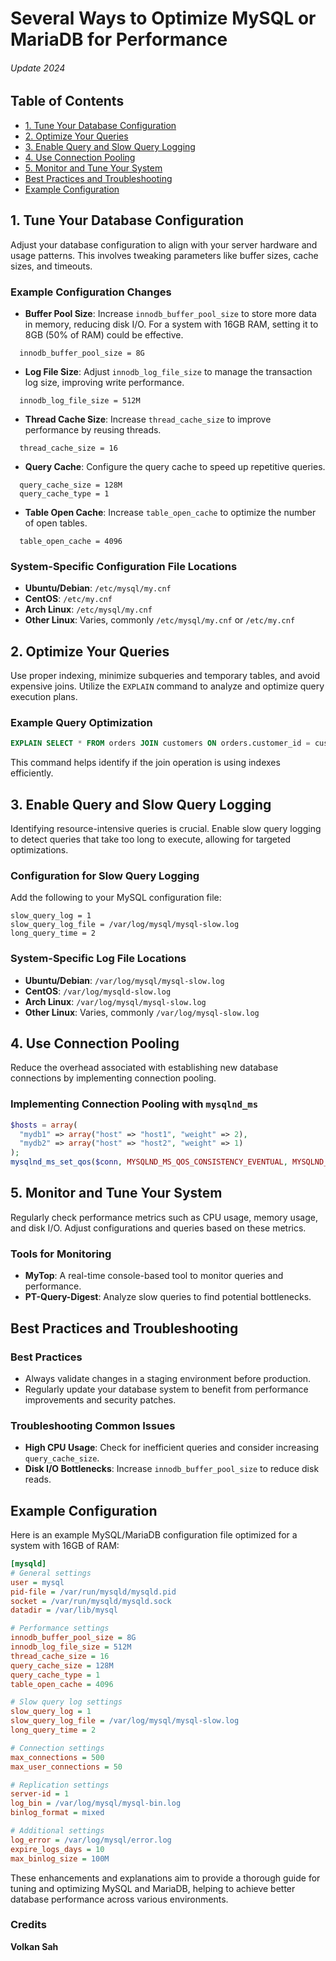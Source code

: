 
# Several Ways to Optimize MySQL or MariaDB for Performance
###### Update 2024

## Table of Contents
- [1. Tune Your Database Configuration](#1-tune-your-database-configuration)
- [2. Optimize Your Queries](#2-optimize-your-queries)
- [3. Enable Query and Slow Query Logging](#3-enable-query-and-slow-query-logging)
- [4. Use Connection Pooling](#4-use-connection-pooling)
- [5. Monitor and Tune Your System](#5-monitor-and-tune-your-system)
- [Best Practices and Troubleshooting](#best-practices-and-troubleshooting)
- [Example Configuration](#example-configuration)

## 1. Tune Your Database Configuration
Adjust your database configuration to align with your server hardware and usage patterns. This involves tweaking parameters like buffer sizes, cache sizes, and timeouts.

### Example Configuration Changes
- **Buffer Pool Size**: Increase `innodb_buffer_pool_size` to store more data in memory, reducing disk I/O. For a system with 16GB RAM, setting it to 8GB (50% of RAM) could be effective.
  
```shell
  innodb_buffer_pool_size = 8G
```

- **Log File Size**: Adjust `innodb_log_file_size` to manage the transaction log size, improving write performance.

```shell
  innodb_log_file_size = 512M
```

- **Thread Cache Size**: Increase `thread_cache_size` to improve performance by reusing threads.
```shell
  thread_cache_size = 16
```

- **Query Cache**: Configure the query cache to speed up repetitive queries.
```shell
  query_cache_size = 128M
  query_cache_type = 1
```

- **Table Open Cache**: Increase `table_open_cache` to optimize the number of open tables.
```shell
  table_open_cache = 4096
```

### System-Specific Configuration File Locations
- **Ubuntu/Debian**: `/etc/mysql/my.cnf`
- **CentOS**: `/etc/my.cnf`
- **Arch Linux**: `/etc/mysql/my.cnf`
- **Other Linux**: Varies, commonly `/etc/mysql/my.cnf` or `/etc/my.cnf`

## 2. Optimize Your Queries
Use proper indexing, minimize subqueries and temporary tables, and avoid expensive joins. Utilize the `EXPLAIN` command to analyze and optimize query execution plans.

### Example Query Optimization
```sql
EXPLAIN SELECT * FROM orders JOIN customers ON orders.customer_id = customers.id;
```
This command helps identify if the join operation is using indexes efficiently.

## 3. Enable Query and Slow Query Logging
Identifying resource-intensive queries is crucial. Enable slow query logging to detect queries that take too long to execute, allowing for targeted optimizations.

### Configuration for Slow Query Logging
Add the following to your MySQL configuration file:

```shell
slow_query_log = 1
slow_query_log_file = /var/log/mysql/mysql-slow.log
long_query_time = 2
```

### System-Specific Log File Locations
- **Ubuntu/Debian**: `/var/log/mysql/mysql-slow.log`
- **CentOS**: `/var/log/mysqld-slow.log`
- **Arch Linux**: `/var/log/mysql/mysql-slow.log`
- **Other Linux**: Varies, commonly `/var/log/mysql-slow.log`

## 4. Use Connection Pooling
Reduce the overhead associated with establishing new database connections by implementing connection pooling.

### Implementing Connection Pooling with `mysqlnd_ms`
```php
$hosts = array(
  "mydb1" => array("host" => "host1", "weight" => 2),
  "mydb2" => array("host" => "host2", "weight" => 1)
);
mysqlnd_ms_set_qos($conn, MYSQLND_MS_QOS_CONSISTENCY_EVENTUAL, MYSQLND_MS_QOS_OPTION_GTID, $hosts);
```

## 5. Monitor and Tune Your System
Regularly check performance metrics such as CPU usage, memory usage, and disk I/O. Adjust configurations and queries based on these metrics.

### Tools for Monitoring
- **MyTop**: A real-time console-based tool to monitor queries and performance.
- **PT-Query-Digest**: Analyze slow queries to find potential bottlenecks.

## Best Practices and Troubleshooting
### Best Practices
- Always validate changes in a staging environment before production.
- Regularly update your database system to benefit from performance improvements and security patches.

### Troubleshooting Common Issues
- **High CPU Usage**: Check for inefficient queries and consider increasing `query_cache_size`.
- **Disk I/O Bottlenecks**: Increase `innodb_buffer_pool_size` to reduce disk reads.

## Example Configuration
Here is an example MySQL/MariaDB configuration file optimized for a system with 16GB of RAM:

```ini
[mysqld]
# General settings
user = mysql
pid-file = /var/run/mysqld/mysqld.pid
socket = /var/run/mysqld/mysqld.sock
datadir = /var/lib/mysql

# Performance settings
innodb_buffer_pool_size = 8G
innodb_log_file_size = 512M
thread_cache_size = 16
query_cache_size = 128M
query_cache_type = 1
table_open_cache = 4096

# Slow query log settings
slow_query_log = 1
slow_query_log_file = /var/log/mysql/mysql-slow.log
long_query_time = 2

# Connection settings
max_connections = 500
max_user_connections = 50

# Replication settings
server-id = 1
log_bin = /var/log/mysql/mysql-bin.log
binlog_format = mixed

# Additional settings
log_error = /var/log/mysql/error.log
expire_logs_days = 10
max_binlog_size = 100M
```

These enhancements and explanations aim to provide a thorough guide for tuning and optimizing MySQL and MariaDB, helping to achieve better database performance across various environments.

### Credits
**Volkan Sah**
